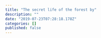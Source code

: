 ```yaml
---
title: "The secret life of the forest by"
description: ""
date: "2019-07-23T07:28:18.178Z"
categories: []
published: false
---
```



